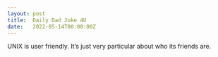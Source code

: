 ```yaml
---
layout: post
title:  Daily Dad Joke 4U
date:   2022-05-14T00:00:00Z
---
```

UNIX is user friendly. It’s just very particular about who its friends are.
